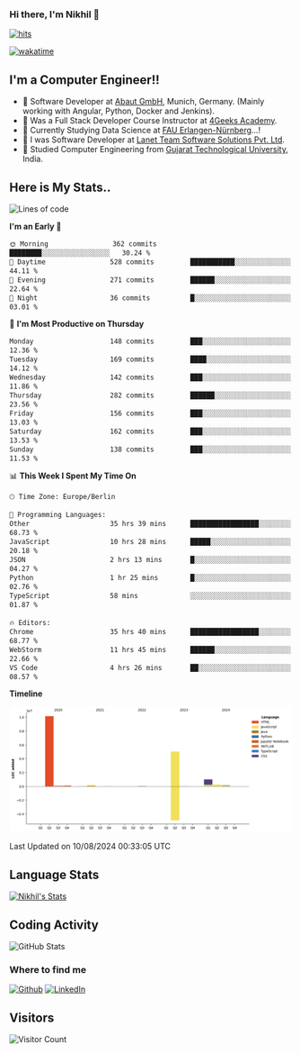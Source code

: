 ### Hi there, I'm Nikhil 👋

[![hits](https://hits.sh/github.com/silentsoft/hits.svg?color=2311cc)](https://hits.sh/github.com/silentsoft/hits/)

[![wakatime](https://wakatime.com/badge/user/369b6a3a-7953-4ff9-b7c7-be53d0a7ccc6.svg?style=for-the-badge)](https://wakatime.com/@369b6a3a-7953-4ff9-b7c7-be53d0a7ccc6)

## I'm a  Computer Engineer!!

- 🌱 Software Developer at [Abaut GmbH](https://www.abaut.de/), Munich, Germany. (Mainly working with Angular, Python, Docker and Jenkins).
- 🌱 Was a Full Stack Developer Course Instructor at [4Geeks Academy](https://4geeks.com/).
- 🌱 Currently Studying Data Science at [FAU Erlangen-Nürnberg](https://www.fau.de/)...!
- 🌱 I was Software Developer at [Lanet Team Software Solutions Pvt. Ltd](https://lanetteam.com/).
- 🌱 Studied Computer Engineering from [Gujarat Technological University](https://www.gtu.ac.in/), India.

<h2>Here is My Stats..</h2>

<!--START_SECTION:waka-->
![Lines of code](https://img.shields.io/badge/From%20Hello%20World%20I%27ve%20Written-17.0%20million%20lines%20of%20code-blue)

**I'm an Early 🐤** 

```text
🌞 Morning                362 commits         ████████░░░░░░░░░░░░░░░░░   30.24 % 
🌆 Daytime                528 commits         ███████████░░░░░░░░░░░░░░   44.11 % 
🌃 Evening                271 commits         ██████░░░░░░░░░░░░░░░░░░░   22.64 % 
🌙 Night                  36 commits          █░░░░░░░░░░░░░░░░░░░░░░░░   03.01 % 
```
📅 **I'm Most Productive on Thursday** 

```text
Monday                   148 commits         ███░░░░░░░░░░░░░░░░░░░░░░   12.36 % 
Tuesday                  169 commits         ████░░░░░░░░░░░░░░░░░░░░░   14.12 % 
Wednesday                142 commits         ███░░░░░░░░░░░░░░░░░░░░░░   11.86 % 
Thursday                 282 commits         ██████░░░░░░░░░░░░░░░░░░░   23.56 % 
Friday                   156 commits         ███░░░░░░░░░░░░░░░░░░░░░░   13.03 % 
Saturday                 162 commits         ███░░░░░░░░░░░░░░░░░░░░░░   13.53 % 
Sunday                   138 commits         ███░░░░░░░░░░░░░░░░░░░░░░   11.53 % 
```


📊 **This Week I Spent My Time On** 

```text
🕑︎ Time Zone: Europe/Berlin

💬 Programming Languages: 
Other                    35 hrs 39 mins      █████████████████░░░░░░░░   68.73 % 
JavaScript               10 hrs 28 mins      █████░░░░░░░░░░░░░░░░░░░░   20.18 % 
JSON                     2 hrs 13 mins       █░░░░░░░░░░░░░░░░░░░░░░░░   04.27 % 
Python                   1 hr 25 mins        █░░░░░░░░░░░░░░░░░░░░░░░░   02.76 % 
TypeScript               58 mins             ░░░░░░░░░░░░░░░░░░░░░░░░░   01.87 % 

🔥 Editors: 
Chrome                   35 hrs 40 mins      █████████████████░░░░░░░░   68.77 % 
WebStorm                 11 hrs 45 mins      ██████░░░░░░░░░░░░░░░░░░░   22.66 % 
VS Code                  4 hrs 26 mins       ██░░░░░░░░░░░░░░░░░░░░░░░   08.57 % 
```

**Timeline**

![Lines of Code chart](https://raw.githubusercontent.com/nikhilmaguwala/nikhilmaguwala/main/assets/bar_graph.png)


 Last Updated on 10/08/2024 00:33:05 UTC
<!--END_SECTION:waka-->

<h2>Language Stats</h2>

[![Nikhil's Stats](https://github-readme-stats.vercel.app/api/wakatime?username=nikhilmaguwala&layout=compact&title=Stats)](https://github.com/nikhilmaguwala)


<h2>Coding Activity</h2>

<p><img src="https://wakatime.com/share/@nikhilmaguwala/7dd532b8-3e5e-4c26-8c46-68cc27712a92.svg" alt="GitHub Stats"></p>

<h3>Where to find me</h3>
<p>
    <a href="https://github.com/nikhilmaguwala" target="_blank"><img alt="Github" src="https://img.shields.io/badge/GitHub-%2312100E.svg?&style=for-the-badge&logo=Github&logoColor=white" /></a>
    <a href="https://www.linkedin.com/in/nikhil-maguwala" target="_blank"><img alt="LinkedIn" src="https://img.shields.io/badge/linkedin-%230077B5.svg?&style=for-the-badge&logo=linkedin&logoColor=white" /></a> 
</p>


<h2>Visitors</h2>

![Visitor Count](https://profile-counter.glitch.me/nikhilmaguwala/count.svg)

[website]: https://nikhilmaguwala.github.io/
[instagram]: https://www.instagram.com/nikhil_maguwala/
[linkedin]: https://www.linkedin.com/in/nikhil-maguwala/

